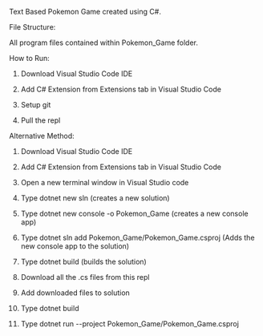 Text Based Pokemon Game created using C#.

File Structure:

All program files contained within Pokemon_Game folder.

How to Run:

1. Download Visual Studio Code IDE

2. Add C# Extension from Extensions tab in Visual Studio Code

3. Setup git 

4. Pull the repl

Alternative Method:

1. Download Visual Studio Code IDE

2. Add C# Extension from Extensions tab in Visual Studio Code

3. Open a new terminal window in Visual Studio code

4. Type dotnet new sln (creates a new solution)

5. Type dotnet new console -o Pokemon_Game (creates a new console app)

6. Type dotnet sln add Pokemon_Game/Pokemon_Game.csproj (Adds the new console app to the solution)

7. Type dotnet build (builds the solution)

8. Download all the .cs files from this repl

9. Add downloaded files to solution

10. Type dotnet build

11. Type dotnet run --project Pokemon_Game/Pokemon_Game.csproj

